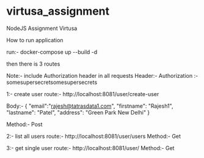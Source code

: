 # virtusa_assignment
NodeJS Assignment Virtusa

How to run application

run:-
docker-compose up --build -d

then there is 3 routes

Note:- include Authorization header in all requests
Header:-
Authorization :- somesupersecretsomesupersecrets

1:- create user
route:- http://localhost:8081/user/create-user

Body:- {
	"email":"rajesh@tatrasdata1.com",
	"firstname": "Rajesh1",
	"lastname": "Patel",
	"address": "Green Park New Delhi"
}

Method:- Post

2:- list all users
route:- http://localhost:8081/user/users
Method:- Get

3:- get single user
route:- http://localhost:8081/user/<userId>
Method:- Get
